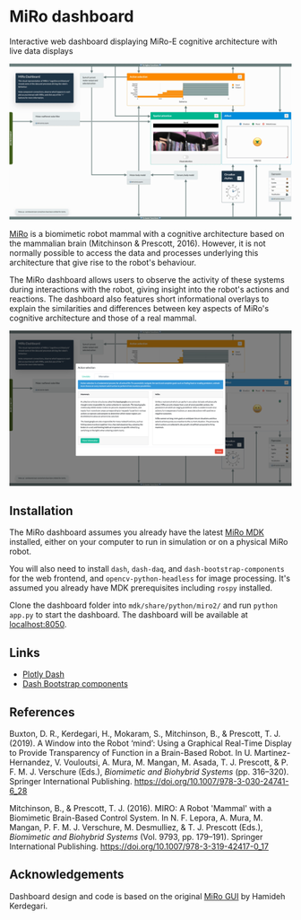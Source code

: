 # MiRo dashboard

Interactive web dashboard displaying MiRo-E cognitive architecture with live data displays

![MiRo dashboard](./.images/dashboard_live.gif)

[MiRo](https://www.miro-e.com) is a biomimetic robot mammal with a cognitive architecture based on the mammalian brain (Mitchinson & Prescott, 2016). However, it is not normally possible to access the data and processes underlying this architecture that give rise to the robot's behaviour.

The MiRo dashboard allows users to observe the activity of these systems during interactions with the robot, giving insight into the robot's actions and reactions. The dashboard also features short informational overlays to explain the similarities and differences between key aspects of MiRo's cognitive architecture and those of a real mammal.

![Action selection](./.images/dashboard_actionselection.png)

## Installation

The MiRo dashboard assumes you already have the latest [MiRo MDK](http://labs.consequentialrobotics.com/miro-e/software/) installed, either on your computer to run in simulation or on a physical MiRo robot.

You will also need to install `dash`, `dash-daq`, and `dash-bootstrap-components` for the web frontend, and `opencv-python-headless` for image processing. It's assumed you already have MDK prerequisites including `rospy` installed.

Clone the dashboard folder into `mdk/share/python/miro2/` and run `python app.py` to start the dashboard. The dashboard will be available at [localhost:8050](http://localhost:8050).

## Links

* [Plotly Dash](https://dash.plot.ly)
* [Dash Bootstrap components](https://dash-bootstrap-components.opensource.faculty.ai)

## References
Buxton, D. R., Kerdegari, H., Mokaram, S., Mitchinson, B., & Prescott, T. J. (2019). A Window into the Robot ‘mind’: Using a Graphical Real-Time Display to Provide Transparency of Function in a Brain-Based Robot. In U. Martinez-Hernandez, V. Vouloutsi, A. Mura, M. Mangan, M. Asada, T. J. Prescott, & P. F. M. J. Verschure (Eds.), *Biomimetic and Biohybrid Systems* (pp. 316–320). Springer International Publishing. https://doi.org/10.1007/978-3-030-24741-6_28

Mitchinson, B., & Prescott, T. J. (2016). MIRO: A Robot 'Mammal' with a Biomimetic Brain-Based Control System. In N. F. Lepora, A. Mura, M. Mangan, P. F. M. J. Verschure, M. Desmulliez, & T. J. Prescott (Eds.), *Biomimetic and Biohybrid Systems* (Vol. 9793, pp. 179–191). Springer International Publishing. https://doi.org/10.1007/978-3-319-42417-0_17

## Acknowledgements

Dashboard design and code is based on the original [MiRo GUI](https://github.com/hamidehkerdegari/graphical_interface) by Hamideh Kerdegari.
